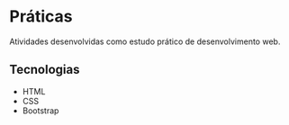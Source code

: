 # Práticas
Atividades desenvolvidas como estudo prático de desenvolvimento web. 



## Tecnologias
- HTML
- CSS
- Bootstrap
